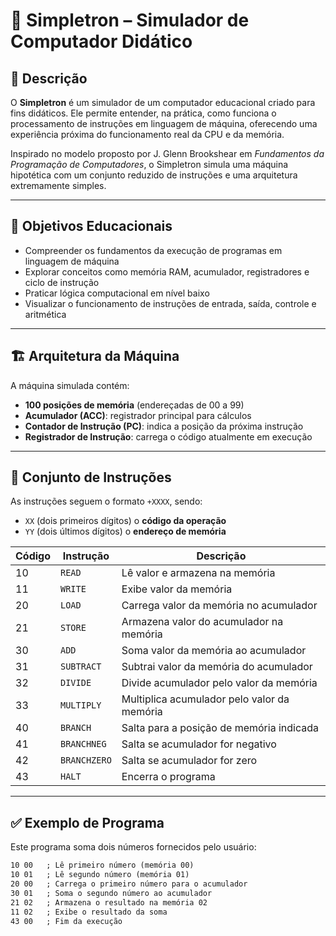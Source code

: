 # 💾 Simpletron – Simulador de Computador Didático

## 📘 Descrição

O **Simpletron** é um simulador de um computador educacional criado para fins didáticos. Ele permite entender, na prática, como funciona o processamento de instruções em linguagem de máquina, oferecendo uma experiência próxima do funcionamento real da CPU e da memória.

Inspirado no modelo proposto por J. Glenn Brookshear em *Fundamentos da Programação de Computadores*, o Simpletron simula uma máquina hipotética com um conjunto reduzido de instruções e uma arquitetura extremamente simples.

---

## 🧠 Objetivos Educacionais

- Compreender os fundamentos da execução de programas em linguagem de máquina
- Explorar conceitos como memória RAM, acumulador, registradores e ciclo de instrução
- Praticar lógica computacional em nível baixo
- Visualizar o funcionamento de instruções de entrada, saída, controle e aritmética

---

## 🏗️ Arquitetura da Máquina

A máquina simulada contém:

- **100 posições de memória** (endereçadas de 00 a 99)
- **Acumulador (ACC)**: registrador principal para cálculos
- **Contador de Instrução (PC)**: indica a posição da próxima instrução
- **Registrador de Instrução**: carrega o código atualmente em execução

---

## 🔧 Conjunto de Instruções

As instruções seguem o formato `+XXXX`, sendo:

- `XX` (dois primeiros dígitos) o **código da operação**
- `YY` (dois últimos dígitos) o **endereço de memória**

| Código | Instrução       | Descrição                                        |
|--------|------------------|--------------------------------------------------|
| 10     | `READ`           | Lê valor e armazena na memória                  |
| 11     | `WRITE`          | Exibe valor da memória                          |
| 20     | `LOAD`           | Carrega valor da memória no acumulador         |
| 21     | `STORE`          | Armazena valor do acumulador na memória        |
| 30     | `ADD`            | Soma valor da memória ao acumulador            |
| 31     | `SUBTRACT`       | Subtrai valor da memória do acumulador         |
| 32     | `DIVIDE`         | Divide acumulador pelo valor da memória        |
| 33     | `MULTIPLY`       | Multiplica acumulador pelo valor da memória    |
| 40     | `BRANCH`         | Salta para a posição de memória indicada       |
| 41     | `BRANCHNEG`      | Salta se acumulador for negativo               |
| 42     | `BRANCHZERO`     | Salta se acumulador for zero                   |
| 43     | `HALT`           | Encerra o programa                             |

---

## ✅ Exemplo de Programa

Este programa soma dois números fornecidos pelo usuário:

```txt
10 00   ; Lê primeiro número (memória 00)
10 01   ; Lê segundo número (memória 01)
20 00   ; Carrega o primeiro número para o acumulador
30 01   ; Soma o segundo número ao acumulador
21 02   ; Armazena o resultado na memória 02
11 02   ; Exibe o resultado da soma
43 00   ; Fim da execução

